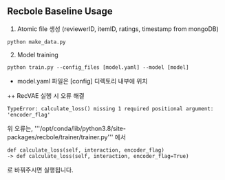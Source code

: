 ## Recbole Baseline Usage

1. Atomic file 생성 (reviewerID, itemID, ratings, timestamp from mongoDB)

```
python make_data.py
```

2. Model training

```
python train.py --config_files [model.yaml] --model [model]
```

+ model.yaml 파일은 [config] 디렉토리 내부에 위치



++ RecVAE 실행 시 오류 해결

```
TypeError: calculate_loss() missing 1 required positional argument: 'encoder_flag'
```

위 오류는, '''/opt/conda/lib/python3.8/site-packages/recbole/trainer/trainer.py''' 에서
```
def calculate_loss(self, interaction, encoder_flag)
-> def calculate_loss(self, interaction, encoder_flag=True)
```
로 바꿔주시면 실행됩니다.
